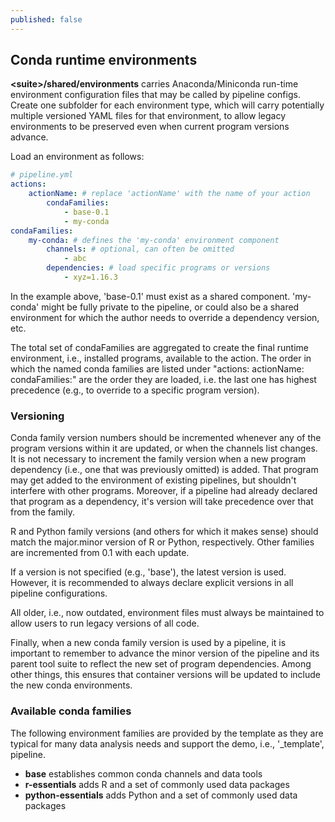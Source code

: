 ```yaml
---
published: false
---
```


## Conda runtime environments

**\<suite\>/shared/environments** carries Anaconda/Miniconda run-time environment
configuration files that may be called by pipeline configs. Create
one subfolder for each environment type, which will carry potentially multiple
versioned YAML files for that environment, to allow legacy environments to
be preserved even when current program versions advance.

Load an environment as follows:

```yml
# pipeline.yml
actions:
    actionName: # replace 'actionName' with the name of your action
        condaFamilies:
            - base-0.1 
            - my-conda
condaFamilies:
    my-conda: # defines the 'my-conda' environment component
        channels: # optional, can often be omitted
            - abc
        dependencies: # load specific programs or versions
            - xyz=1.16.3
```

In the example above, 'base-0.1' must exist as a shared component. 'my-conda'
might be fully private to the pipeline, or could also be a shared environment
for which the author needs to override a dependency version, etc.

The total set of condaFamilies are aggregated to create the final runtime
environment, i.e., installed programs, available to the action. The order 
in which the named conda families are listed under
"actions: actionName: condaFamilies:" are the order they are
loaded, i.e. the last one has highest precedence (e.g., to override
to a specific program version).

### Versioning

Conda family version numbers should be incremented whenever any of the
program versions within it are updated, or when the channels list
changes. It is not necessary to increment the family version when
a new program dependency (i.e., one that was previously omitted) is
added. That program may get added to the environment of existing
pipelines, but shouldn't interfere with other programs. Moreover,
if a pipeline had already declared that program as a dependency,
it's version will take precedence over that from the family.

R and Python family versions (and others for which it makes sense)
should match the major.minor version of R or Python, respectively. Other
families are incremented from 0.1 with each update.

If a version is not specified (e.g., 'base'), the latest version
is used. However, it is recommended to always declare
explicit versions in all pipeline configurations.

All older, i.e., now outdated, environment files must always be maintained
to allow users to run legacy versions of all code.

Finally, when a new conda family version is used by a pipeline,
it is important to remember to advance the minor version of the pipeline
and its parent tool suite to reflect the new set of program dependencies. 
Among other things, this ensures that container versions will be updated to 
include the new conda environments.

### Available conda families

The following environment families are provided by the template
as they are typical for many data analysis needs and support the 
demo, i.e., '_template', pipeline.

- **base** establishes common conda channels and data tools
- **r-essentials** adds R and a set of commonly used data packages
- **python-essentials** adds Python and a set of commonly used data packages
